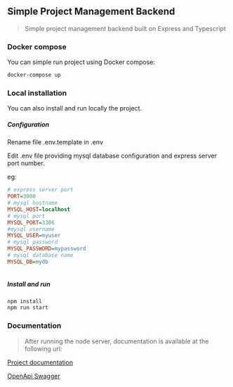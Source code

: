 ## Simple Project Management Backend

> Simple project management backend built on Express and Typescript

### Docker compose
You can simple run project using Docker compose:
```sh
docker-compose up
```

### Local installation
You can also install and run locally the project.
##### Configuration
Rename file .env.template in .env

Edit .env file providing mysql database configuration and express server port number.

eg:

```ini
# express server port
PORT=3000
# mysql hostname
MYSQL_HOST=localhost
# mysql port
MYSQL_PORT=3306
#mysql username
MYSQL_USER=myuser
# mysql password
MYSQL_PASSWORD=mypassword
# mysql database name
MYSQL_DB=mydb
  
```

##### Install and run

```sh
npm install
npm run start
```

### Documentation 
> After running the node server, documentation is available at the following url:
>
[Project documentation](http://localhost:3000)

[OpenApi Swagger](http://localhost:3000/docs)




